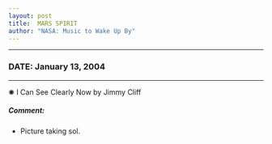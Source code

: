 ```yaml
---
layout: post
title:  MARS SPIRIT
author: "NASA: Music to Wake Up By"
---
```


----
### DATE: January 13, 2004
----
✺ I Can See Clearly Now by Jimmy Cliff

##### Comment:
* Picture taking sol.
